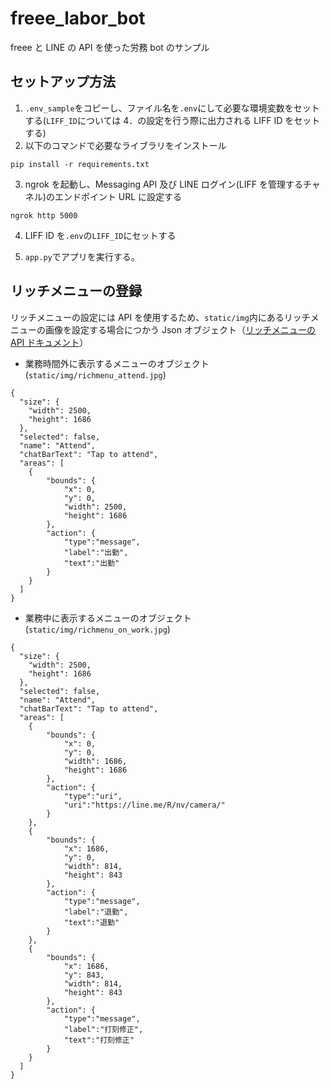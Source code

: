 # freee_labor_bot

freee と LINE の API を使った労務 bot のサンプル

## セットアップ方法

1. `.env_sample`をコピーし、ファイル名を`.env`にして必要な環境変数をセットする(`LIFF_ID`については 4．の設定を行う際に出力される LIFF ID をセットする)
2. 以下のコマンドで必要なライブラリをインストール

```
pip install -r requirements.txt
```

3. ngrok を起動し、Messaging API 及び LINE ログイン(LIFF を管理するチャネル)のエンドポイント URL に設定する

```
ngrok http 5000
```

4. LIFF ID を`.env`の`LIFF_ID`にセットする

5. `app.py`でアプリを実行する。

## リッチメニューの登録

リッチメニューの設定には API を使用するため、`static/img`内にあるリッチメニューの画像を設定する場合につかう Json オブジェクト（[リッチメニューの API ドキュメント](https://developers.line.biz/ja/reference/messaging-api/#rich-menu)）

- 業務時間外に表示するメニューのオブジェクト(`static/img/richmenu_attend.jpg`)

```
{
  "size": {
    "width": 2500,
    "height": 1686
  },
  "selected": false,
  "name": "Attend",
  "chatBarText": "Tap to attend",
  "areas": [
	{
		"bounds": {
			"x": 0,
			"y": 0,
			"width": 2500,
			"height": 1686
		},
		"action": {
			"type":"message",
			"label":"出勤",
			"text":"出勤"
		}
    }
  ]
}
```

- 業務中に表示するメニューのオブジェクト(`static/img/richmenu_on_work.jpg`)

```
{
  "size": {
    "width": 2500,
    "height": 1686
  },
  "selected": false,
  "name": "Attend",
  "chatBarText": "Tap to attend",
  "areas": [
	{
		"bounds": {
			"x": 0,
			"y": 0,
			"width": 1686,
			"height": 1686
		},
		"action": {
			"type":"uri",
			"uri":"https://line.me/R/nv/camera/"
		}
    },
    {
		"bounds": {
			"x": 1686,
			"y": 0,
			"width": 814,
			"height": 843
		},
		"action": {
			"type":"message",
			"label":"退勤",
			"text":"退勤"
		}
    },
    {
		"bounds": {
			"x": 1686,
			"y": 843,
			"width": 814,
			"height": 843
		},
		"action": {
			"type":"message",
			"label":"打刻修正",
			"text":"打刻修正"
		}
    }
  ]
}
```

